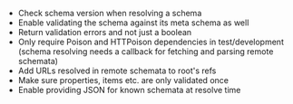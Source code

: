* Check schema version when resolving a schema
* Enable validating the schema against its meta schema as well
* Return validation errors and not just a boolean
* Only require Poison and HTTPoison dependencies in test/development (schema resolving needs a callback for fetching and parsing remote schemata)
* Add URLs resolved in remote schemata to root's refs
* Make sure properties, items etc. are only validated once
* Enable providing JSON for known schemata at resolve time
